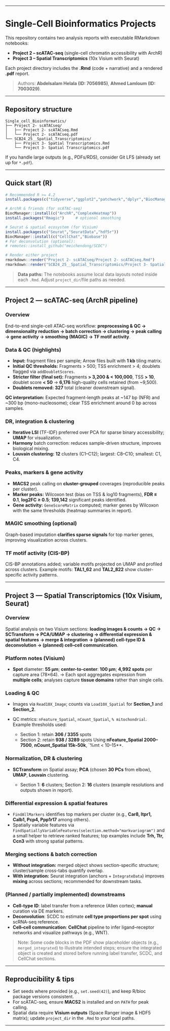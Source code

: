 
---

# Single-Cell Bioinformatics Projects

This repository contains two analysis reports with executable RMarkdown notebooks:

* **Project 2 – scATAC-seq** (single-cell chromatin accessibility with ArchR)
* **Project 3 – Spatial Transcriptomics** (10x Visium with Seurat)

Each project directory includes the **.Rmd** (code + narrative) and a rendered **.pdf** report.

> Authors: **Abdelsalam Helala (ID: 7056985)**, **Ahmed Lamloum (ID: 7003029)**.&#x20;

---

## Repository structure

```
Single_cell_Bioinformatics/
├── Project 2- scATACseq/
│   ├── Project 2- scATACseq.Rmd
│   └── Project 2- scATACseq.pdf
└── SCB24_25__Spatial_Transcriptomics/
    ├── Project 3- Spatial Transcriptomics.Rmd
    └── Project 3- Spatial Transcriptomics.pdf
```

If you handle large outputs (e.g., PDFs/RDS), consider Git LFS (already set up for `*.pdf`).

---

## Quick start (R)

```r
# Recommended R >= 4.2
install.packages(c("tidyverse","ggplot2","patchwork","dplyr","BiocManager"))

# ArchR & friends (for scATAC-seq)
BiocManager::install(c("ArchR","ComplexHeatmap"))
install.packages("Rmagic")     # optional smoothing

# Seurat & spatial ecosystem (for Visium)
install.packages(c("Seurat","SeuratData","hdf5r"))
BiocManager::install(c("CellChat","Biobase"))
# For deconvolution (optional):
# remotes::install_github("meichendong/SCDC")

# Render either project
rmarkdown::render("Project 2- scATACseq/Project 2- scATACseq.Rmd")
rmarkdown::render("SCB24_25__Spatial_Transcriptomics/Project 3- Spatial Transcriptomics.Rmd")
```

> **Data paths:** The notebooks assume local data layouts noted inside each `.Rmd`. Adjust `project_dir`/file paths as needed.

---

## Project 2 — scATAC-seq (ArchR pipeline)

### Overview

End-to-end single-cell ATAC-seq workflow: **preprocessing & QC → dimensionality reduction → batch correction → clustering → peak calling → gene activity → smoothing (MAGIC) → TF motif activity**.&#x20;

### Data & QC (highlights)

* **Input:** fragment files per sample; Arrow files built with **1 kb** tiling matrix.
* **Initial QC thresholds:** Fragments > 500; TSS enrichment > 4; doublets flagged via `addDoubletScores`.&#x20;
* **Stricter filter (final set):** Fragments **> 3,200 & < 100,000**, TSS **> 10**, doublet score **< 50** → **6,176** high-quality cells retained (from \~9,500).&#x20;
* **Doublets removed:** **327** total (cleaner downstream signal).&#x20;

**QC interpretation:**
Expected fragment-length peaks at \~147 bp (NFR) and \~300 bp (mono-nucleosome); clear TSS enrichment around 0 bp across samples.&#x20;

### DR, integration & clustering

* **Iterative LSI** (TF-IDF) preferred over PCA for sparse binary accessibility; **UMAP** for visualization.&#x20;
* **Harmony** batch correction: reduces sample-driven structure, improves biological mixing.&#x20;
* **Louvain clustering:** **12** clusters (C1–C12); largest: C8–C10; smallest: C1, C4.&#x20;

### Peaks, markers & gene activity

* **MACS2** peak calling on **cluster-grouped** coverages (reproducible peaks per cluster).
* **Marker peaks:** Wilcoxon test (bias on TSS & log10 fragments), **FDR ≤ 0.1**, **log2FC ≥ 0.5**; **139,142** significant peaks identified.&#x20;
* **Gene activity:** `GeneScoreMatrix` computed; marker genes by Wilcoxon with the same thresholds (heatmap summaries in report).&#x20;

### MAGIC smoothing (optional)

Graph-based imputation **clarifies sparse signals** for top marker genes, improving visualization across clusters.&#x20;

### TF motif activity (CIS-BP)

CIS-BP annotations added; variable motifs projected on UMAP and profiled across clusters. Example motifs: **TAL1\_62** and **TAL2\_822** show cluster-specific activity patterns.&#x20;

---

## Project 3 — Spatial Transcriptomics (10x Visium, Seurat)

### Overview

Spatial analysis on two Visium sections: **loading images & counts → QC → SCTransform → PCA/UMAP → clustering → differential expression & spatial features → merge & integration → (planned) cell-type ID & deconvolution → (planned) cell–cell communication**.&#x20;

### Platform notes (Visium)

* **Spot** diameter: **55 µm**; **center-to-center**: **100 µm**; **4,992 spots** per capture area (78×64).
  → Each spot aggregates expression from **multiple cells**; analyses capture **tissue domains** rather than single cells.&#x20;

### Loading & QC

* Images via `Read10X_Image`; counts via `Load10X_Spatial` for **Section\_1** and **Section\_2**.&#x20;
* QC metrics: `nFeature_Spatial`, `nCount_Spatial`, `% mitochondrial`. Example thresholds used:

  * Section 1: retain **306 / 3355** spots
  * Section 2: retain **938 / 3289** spots
    Using **nFeature\_Spatial 2000–7500**, **nCount\_Spatial 15k–50k**, \`%mt < 10–15\*\*.&#x20;

### Normalization, DR & clustering

* **SCTransform** on Spatial assay; **PCA** (chosen **30 PCs** from elbow), **UMAP**, **Louvain** clustering.

  * Section 1: **6** clusters; Section 2: **16** clusters (example resolutions and outputs shown in report).&#x20;

### Differential expression & spatial features

* `FindAllMarkers` identifies top markers per cluster (e.g., **Car8, Itpr1, Calb1, Pcp4, Ppp1r17** among others).&#x20;
* Spatially variable features via `FindSpatiallyVariableFeatures(selection.method="markvariogram")` and a small helper to retrieve ranked features; top examples include **Trh, Ttr, Ccn3** with strong spatial patterns.&#x20;

### Merging sections & batch correction

* **Without integration:** merged object shows section-specific structure; cluster/sample cross-tabs quantify overlap.&#x20;
* **With integration:** Seurat integration (anchors + `IntegrateData`) improves **mixing** across sections; recommended for downstream tasks.&#x20;

### (Planned / partially implemented) downstreams

* **Cell-type ID**: label transfer from a reference (Allen cortex); **manual** curation via DE markers.
* **Deconvolution**: SCDC to estimate **cell type proportions per spot** using scRNA-seq reference.&#x20;
* **Cell–cell communication**: **CellChat** pipeline to infer ligand–receptor networks and visualize pathways (e.g., WNT).&#x20;

> Note: Some code blocks in the PDF show placeholder objects (e.g., `merged_integrated`) to illustrate intended steps; ensure the integrated object is created and stored before running label transfer, SCDC, and CellChat sections.&#x20;

---

## Reproducibility & tips

* Set seeds where provided (e.g., `set.seed(42)`), and keep R/bioc package versions consistent.&#x20;
* For scATAC-seq, ensure **MACS2** is installed and on `PATH` for peak calling.&#x20;
* Spatial data require **Visium outputs** (Space Ranger image & HDF5 matrix); update `project_dir` in the `.Rmd` to your local paths.&#x20;

---

